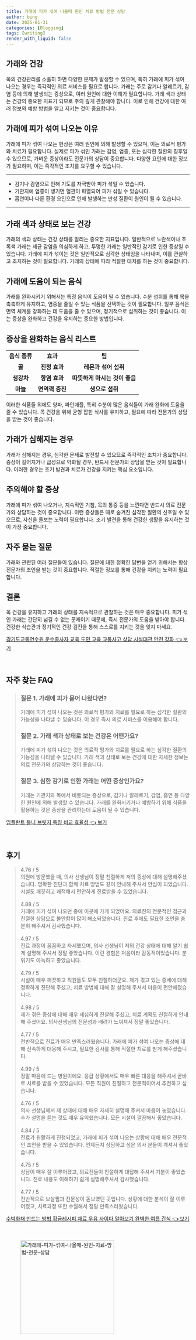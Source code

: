 ```yaml
---
title: 가래에 피가 섞여 나올때 원인 치료 방법 전문 상담
author: bing
date: 2025-01-31
categories: [Blogging]
tags: [writing]
render_with_liquid: false
---
```



<h2 id='가래와 건강'>가래와 건강</h2>

<p>목의 건강관리를 소홀히 하면 다양한 문제가 발생할 수 있으며, 특히 가래에 피가 섞여 나오는 경우는 즉각적인 의료 서비스를 필요로 합니다. 가래는 주로 감기나 알레르기, 감염 등에 의해 발생되는 증상으로, 여러 원인에 대한 이해가 필요합니다. 가래 색과 상태는 건강의 중요한 지표가 되므로 주의 깊게 관찰해야 합니다. 이로 인해 건강에 대한 여러 정보와 예방 방법을 알고 지키는 것이 중요합니다.</p>

<h2 id='가래에 피가 섞여 나오는 이유'>가래에 피가 섞여 나오는 이유</h2>

<p>가래에 피가 섞여 나오는 현상은 여러 원인에 의해 발생할 수 있으며, 이는 의료적 평가와 치료가 필요합니다. 실제로 피가 섞인 가래는 감염, 염증, 또는 심각한 질환의 징후일 수 있으므로, 가벼운 증상이라도 전문가의 상담이 중요합니다. 다양한 요인에 대한 정보가 필요하며, 이는 즉각적인 조치를 요구할 수 있습니다.</p>

<hr />

<ul>
    <li>감기나 감염으로 인해 기도를 자극받아 피가 섞일 수 있습니다.</li>
    <li>기관지에 염증이 생기면 혈관이 파열되어 피가 섞일 수 있습니다.</li>
    <li>흡연이나 다른 환경 요인으로 인해 발생하는 만성 질환이 원인이 될 수 있습니다.</li>
</ul>

<hr />

<h2 id='가래 색과 상태로 보는 건강'>가래 색과 상태로 보는 건강</h2>

<p>가래의 색과 상태는 건강 상태를 알리는 중요한 지표입니다. 일반적으로 노란색이나 초록색 가래는 세균 감염을 의심하게 하고, 투명한 가래는 일반적인 감기로 인한 증상일 수 있습니다. 가래에 피가 섞이는 것은 일반적으로 심각한 상태임을 나타내며, 이를 관찰하고 조치하는 것이 필요합니다. 가래의 상태에 따라 적절한 대처를 하는 것이 중요합니다.</p>

<h2 id='가래에 도움이 되는 음식'>가래에 도움이 되는 음식</h2>

<p>가래를 완화시키기 위해서는 특정 음식이 도움이 될 수 있습니다. 수분 섭취를 통해 목을 촉촉하게 유지하고, 염증을 줄일 수 있는 식품을 선택하는 것이 필요합니다. 일부 음식은 면역 체계를 강화하는 데 도움을 줄 수 있으며, 정기적으로 섭취하는 것이 좋습니다. 이는 증상을 완화하고 건강을 유지하는 중요한 방법입니다.</p>

<h2 id='증상을 완화하는 음식 리스트'>증상을 완화하는 음식 리스트</h2>

<table>
    <tr>
        <td style="text-align: center; height: 17px;"><b>음식 종류</b></td>
        <td style="text-align: center; height: 17px;"><b>효과</b></td>
        <td style="text-align: center; height: 17px;"><b>팁</b></td>
    </tr>
    <tr>
        <td style="text-align: center; height: 17px;"><b>꿀</b></td>
        <td style="text-align: center; height: 17px;"><b>진정 효과</b></td>
        <td style="text-align: center; height: 17px;"><b>레몬과 섞어 섭취</b></td>
    </tr>
    <tr>
        <td style="text-align: center; height: 17px;"><b>생강차</b></td>
        <td style="text-align: center; height: 17px;"><b>항염 효과</b></td>
        <td style="text-align: center; height: 17px;"><b>따뜻하게 마시는 것이 좋음</b></td>
    </tr>
    <tr>
        <td style="text-align: center; height: 17px;"><b>마늘</b></td>
        <td style="text-align: center; height: 17px;"><b>면역력 증진</b></td>
        <td style="text-align: center; height: 17px;"><b>생으로 섭취</b></td>
    </tr>
</table>

<p>이러한 식품들 외에도 양파, 파인애플, 특히 수분이 많은 음식들이 가래 완화에 도움을 줄 수 있습니다. 목 건강을 위해 균형 잡힌 식사를 유지하고, 필요에 따라 전문가의 상담을 받는 것이 좋습니다.</p>

<h2 id='가래가 심해지는 경우'>가래가 심해지는 경우</h2>

<p>가래가 심해지는 경우, 심각한 문제로 발전할 수 있으므로 즉각적인 조치가 중요합니다. 증상이 길어지거나 급성으로 악화될 경우, 반드시 전문가의 상담을 받는 것이 필요합니다. 이러한 경우는 조기 발견과 치료가 건강을 지키는 핵심 요소입니다.</p>

<h2 id='주의해야 할 증상'>주의해야 할 증상</h2>

<p>가래에 피가 섞여 나오거나, 지속적인 기침, 목의 통증 등을 느낀다면 반드시 의료 전문가와 상담하는 것이 중요합니다. 이런 증상들은 때로 숨겨진 심각한 질환의 신호일 수 있으므로, 자신을 돌보는 노력이 필요합니다. 조기 발견을 통해 건강한 생활을 유지하는 것이 가장 중요합니다.</p>

<h2 id='자주 묻는 질문'>자주 묻는 질문</h2>

<p>가래와 관련된 여러 질문들이 있습니다. 질문에 대한 정확한 답변을 얻기 위해서는 항상 전문가의 조언을 받는 것이 중요합니다. 적절한 정보를 통해 건강을 지키는 노력이 필요합니다.</p>

<h2 id='결론'>결론</h2>

<p>목 건강을 유지하고 가래의 상태를 지속적으로 관찰하는 것은 매우 중요합니다. 피가 섞인 가래는 간단히 넘길 수 없는 문제이기 때문에, 즉시 전문가의 도움을 받아야 합니다. 건강한 식습관과 정기적인 건강 검진을 통해 스스로를 지키는 것을 잊지 마세요.</p>


<p><a class="click-button" title="경기도교통연수원 운수종사자 교육 도민 교육 교통사고 상담 시설대관 안전 강화" href="https://afficreate.github.io/posts/%EA%B2%BD%EA%B8%B0%EB%8F%84%EA%B5%90%ED%86%B5%EC%97%B0%EC%88%98%EC%9B%90-%EC%9A%B4%EC%88%98%EC%A2%85%EC%82%AC%EC%9E%90-%EA%B5%90%EC%9C%A1-%EB%8F%84%EB%AF%BC-%EA%B5%90%EC%9C%A1-%EA%B5%90%ED%86%B5%EC%82%AC%EA%B3%A0-%EC%83%81%EB%8B%B4-%EC%8B%9C%EC%84%A4%EB%8C%80%EA%B4%80-%EC%95%88%EC%A0%84-%EA%B0%95%ED%99%94/" rel="dofollow">경기도교통연수원 운수종사자 교육 도민 교육 교통사고 상담 시설대관 안전 강화 👈 보기</a></p><br>
<h2 id='자주_찾는_FAQ'>자주 찾는 FAQ</h2>
<div itemscope="" itemtype="https://schema.org/FAQPage"> 
<blockquote> 
<div itemscope="" itemprop="mainEntity" itemtype="https://schema.org/Question"> 
<h3 itemprop="name">질문 1. 가래에 피가 묻어 나왔다면?</h3> 
<div itemscope="" itemprop="acceptedAnswer" itemtype="https://schema.org/Answer"> 
<span itemprop="text"> 
<p>가래에 피가 섞여 나오는 것은 의료적 평가와 치료를 필요로 하는 심각한 질환의 가능성을 나타낼 수 있습니다. 이 경우 즉시 의료 서비스를 이용해야 합니다.</p> 
</span> 
</div> 
</div> 

<div itemscope="" itemprop="mainEntity" itemtype="https://schema.org/Question"> 
<h3 itemprop="name">질문 2. 가래 색과 상태로 보는 건강은 어떤가요?</h3> 
<div itemscope="" itemprop="acceptedAnswer" itemtype="https://schema.org/Answer"> 
<span itemprop="text"> 
<p>가래에 피가 섞여 나오는 것은 의료적 평가와 치료를 필요로 하는 심각한 질환의 가능성을 나타낼 수 있습니다. 가래 색과 상태로 보는 건강에 대한 자세한 정보는 의료 전문가와 상담하는 것이 좋습니다.</p> 
</span> 
</div> 
</div> 

<div itemscope="" itemprop="mainEntity" itemtype="https://schema.org/Question"> 
<h3 itemprop="name">질문 3. 심한 감기로 인한 가래는 어떤 증상인가요?</h3> 
<div itemscope="" itemprop="acceptedAnswer" itemtype="https://schema.org/Answer"> 
<span itemprop="text"> 
<p>가래는 기관지와 목에서 비롯되는 증상으로, 감기나 알레르기, 감염, 흡연 등 다양한 원인에 의해 발생할 수 있습니다. 가래를 완화시키거나 예방하기 위해 식품을 활용하는 것은 증상을 관리하는데 도움이 될 수 있습니다.</p> 
</span> 
</div> 
</div> 
</blockquote> 
</div>
<p><a class="click-button" title="임플란트 틀니 브릿지 특징 비교 효율성" href="https://afficreate.github.io/posts/%EC%9E%84%ED%94%8C%EB%9E%80%ED%8A%B8-%ED%8B%80%EB%8B%88-%EB%B8%8C%EB%A6%BF%EC%A7%80-%ED%8A%B9%EC%A7%95-%EB%B9%84%EA%B5%90-%ED%9A%A8%EC%9C%A8%EC%84%B1/" rel="dofollow">임플란트 틀니 브릿지 특징 비교 효율성 👈 보기</a></p><br>
<h2 id='후기'>후기</h2>
<div itemscope itemtype="https://schema.org/Product">
  <blockquote>
  <div itemprop="review" itemscope itemtype="https://schema.org/Review">
      <div itemprop="reviewRating" itemscope itemtype="https://schema.org/Rating"> <span itemprop="ratingValue">4.76</span> / <span itemprop="bestRating">5</span> </div>
      <span itemprop="reviewBody">의원에 방문했을 때, 의사 선생님이 정말 친절하게 저의 증상에 대해 설명해주셨습니다. 명확한 진단과 함께 치료 방법도 같이 안내해 주셔서 안심이 되었습니다. 시설도 깨끗하고 쾌적해서 편안하게 진료받을 수 있었습니다.</span>
  </div>
  <br>
  <div itemprop="review" itemscope itemtype="https://schema.org/Review">
      <div itemprop="reviewRating" itemscope itemtype="https://schema.org/Rating"> <span itemprop="ratingValue">4.88</span> / <span itemprop="bestRating">5</span> </div>
      <span itemprop="reviewBody">가래에 피가 섞여 나오던 중에 이곳에 가게 되었어요. 의료진의 전문적인 접근과 친절한 상담으로 불안함이 많이 해소되었습니다. 진료 후에도 필요한 조언을 충분히 해주셔서 감사했습니다.</span>
  </div>
  <br>
  <div itemprop="review" itemscope itemtype="https://schema.org/Review">
      <div itemprop="reviewRating" itemscope itemtype="https://schema.org/Rating"> <span itemprop="ratingValue">4.97</span> / <span itemprop="bestRating">5</span> </div>
      <span itemprop="reviewBody">진료 과정이 꼼꼼하고 자세했으며, 의사 선생님이 저의 건강 상태에 대해 알기 쉽게 설명해 주셔서 정말 좋았습니다. 이런 경험은 처음이라 감동적이었습니다. 분위기도 아늑하고 좋았습니다.</span>
  </div>
  <br>
  <div itemprop="review" itemscope itemtype="https://schema.org/Review">
      <div itemprop="reviewRating" itemscope itemtype="https://schema.org/Rating"> <span itemprop="ratingValue">4.79</span> / <span itemprop="bestRating">5</span> </div>
      <span itemprop="reviewBody">시설이 매우 깨끗하고 직원들도 모두 친절하더군요. 제가 겪고 있는 증세에 대해 정확하게 진단해 주셨고, 치료 방법에 대해 잘 설명해 주셔서 마음이 편안해졌습니다.</span>
  </div>
  <br>
  <div itemprop="review" itemscope itemtype="https://schema.org/Review">
      <div itemprop="reviewRating" itemscope itemtype="https://schema.org/Rating"> <span itemprop="ratingValue">4.98</span> / <span itemprop="bestRating">5</span> </div>
      <span itemprop="reviewBody">제가 겪은 증상에 대해 매우 세심하게 진찰해 주셨고, 치료 계획도 친절하게 안내해 주셨어요. 의사선생님의 전문성과 배려가 느껴져서 정말 좋았습니다.</span>
  </div>
  <br>
  <div itemprop="review" itemscope itemtype="https://schema.org/Review">
      <div itemprop="reviewRating" itemscope itemtype="https://schema.org/Rating"> <span itemprop="ratingValue">4.77</span> / <span itemprop="bestRating">5</span> </div>
      <span itemprop="reviewBody">전반적으로 진료가 매우 만족스러웠습니다. 가래에 피가 섞여 나오는 증상에 대해 신속하게 대응해 주시고, 필요한 검사를 통해 적절한 치료를 받게 해주셨습니다.</span>
  </div>
  <br>
  <div itemprop="review" itemscope itemtype="https://schema.org/Review">
      <div itemprop="reviewRating" itemscope itemtype="https://schema.org/Rating"> <span itemprop="ratingValue">4.99</span> / <span itemprop="bestRating">5</span> </div>
      <span itemprop="reviewBody">정말 마음에 드는 병원이에요. 응급 상황에서도 매우 빠른 대응을 해주셔서 곧바로 치료를 받을 수 있었습니다. 모든 직원이 친절하고 전문적이어서 추천하고 싶습니다.</span>
  </div>
  <br>
  <div itemprop="review" itemscope itemtype="https://schema.org/Review">
      <div itemprop="reviewRating" itemscope itemtype="https://schema.org/Rating"> <span itemprop="ratingValue">4.76</span> / <span itemprop="bestRating">5</span> </div>
      <span itemprop="reviewBody">의사 선생님께서 제 상태에 대해 매우 자세히 설명해 주셔서 마음이 놓였습니다. 추가 설명을 듣는 것도 매우 유익했습니다. 모든 시설이 깔끔해서 좋았습니다.</span>
  </div>
  <br>
  <div itemprop="review" itemscope itemtype="https://schema.org/Review">
      <div itemprop="reviewRating" itemscope itemtype="https://schema.org/Rating"> <span itemprop="ratingValue">4.84</span> / <span itemprop="bestRating">5</span> </div>
      <span itemprop="reviewBody">진료가 원활하게 진행되었고, 가래에 피가 섞여 나오는 상황에 대해 매우 전문적인 조언을 받을 수 있었습니다. 언제든지 상담하고 싶은 의사 분들이 계셔서 좋았습니다.</span>
  </div>
  <br>
  <div itemprop="review" itemscope itemtype="https://schema.org/Review">
      <div itemprop="reviewRating" itemscope itemtype="https://schema.org/Rating"> <span itemprop="ratingValue">4.75</span> / <span itemprop="bestRating">5</span> </div>
      <span itemprop="reviewBody">상담이 매우 잘 이루어졌고, 의료진들이 친절하게 대답해 주셔서 기분이 좋았습니다. 진료 내용도 이해하기 쉽게 설명해주셔서 감사했습니다.</span>
  </div>
  <br>
  <div itemprop="review" itemscope itemtype="https://schema.org/Review">
      <div itemprop="reviewRating" itemscope itemtype="https://schema.org/Rating"> <span itemprop="ratingValue">4.77</span> / <span itemprop="bestRating">5</span> </div>
      <span itemprop="reviewBody">전반적으로 보살핌과 전문성이 돋보였던 곳입니다. 상황에 대한 분석이 잘 이루어졌고, 치료과정 또한 수월해서 정말 만족스러웠습니다.</span>
  </div>
  </blockquote>
</div>
<p><a class="click-button" title="수박화채 만드는 방법 황금레시피 재료 우유 사이다 알아보기 완벽한 여름 간식" href="https://afficreate.github.io/posts/%EC%88%98%EB%B0%95%ED%99%94%EC%B1%84-%EB%A7%8C%EB%93%9C%EB%8A%94-%EB%B0%A9%EB%B2%95-%ED%99%A9%EA%B8%88%EB%A0%88%EC%8B%9C%ED%94%BC-%EC%9E%AC%EB%A3%8C-%EC%9A%B0%EC%9C%A0-%EC%82%AC%EC%9D%B4%EB%8B%A4-%EC%95%8C%EC%95%84%EB%B3%B4%EA%B8%B0-%EC%99%84%EB%B2%BD%ED%95%9C-%EC%97%AC%EB%A6%84-%EA%B0%84%EC%8B%9D/" rel="dofollow">수박화채 만드는 방법 황금레시피 재료 우유 사이다 알아보기 완벽한 여름 간식 👈 보기</a></p><br>
<figure class="image"><img src="https://afficreate.github.io/assets/img/thumbnail/가래에-피가-섞여-나올때-원인-치료-방법-전문-상담.webp" alt="가래에-피가-섞여-나올때-원인-치료-방법-전문-상담" width="256" height="256"></figure>